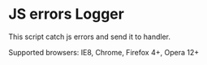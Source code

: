 # JS errors Logger
This script catch js errors and send it to handler.


Supported browsers:
IE8, Chrome, Firefox 4+, Opera 12+
